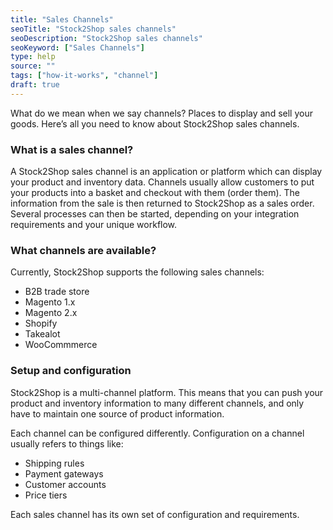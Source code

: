 ```yaml
---
title: "Sales Channels"
seoTitle: "Stock2Shop sales channels"
seoDescription: "Stock2Shop sales channels"
seoKeyword: ["Sales Channels"]
type: help
source: ""
tags: ["how-it-works", "channel"]
draft: true
---
```


What do we mean when we say channels? Places to display and sell your goods. Here’s all you need to know about 
Stock2Shop sales channels.

### What is a sales channel?
A Stock2Shop sales channel is an application or platform which can display your product and inventory data. Channels 
usually allow customers to put your products into a basket and checkout with them (order them). The information from 
the sale is then returned to Stock2Shop as a sales order. Several processes can then be started, depending on your 
integration requirements and your unique workflow.

### What channels are available?
Currently, Stock2Shop supports the following sales channels:

 - B2B trade store
 - Magento 1.x
 - Magento 2.x
 - Shopify
 - Takealot
 - WooCommmerce

### Setup and configuration
Stock2Shop is a multi-channel platform. This means that you can push your product and inventory information to many 
different channels, and only have to maintain one source of product information.

Each channel can be configured differently. Configuration on a channel usually refers to things like:

 - Shipping rules
 - Payment gateways
 - Customer accounts
 - Price tiers

Each sales channel has its own set of configuration and requirements.